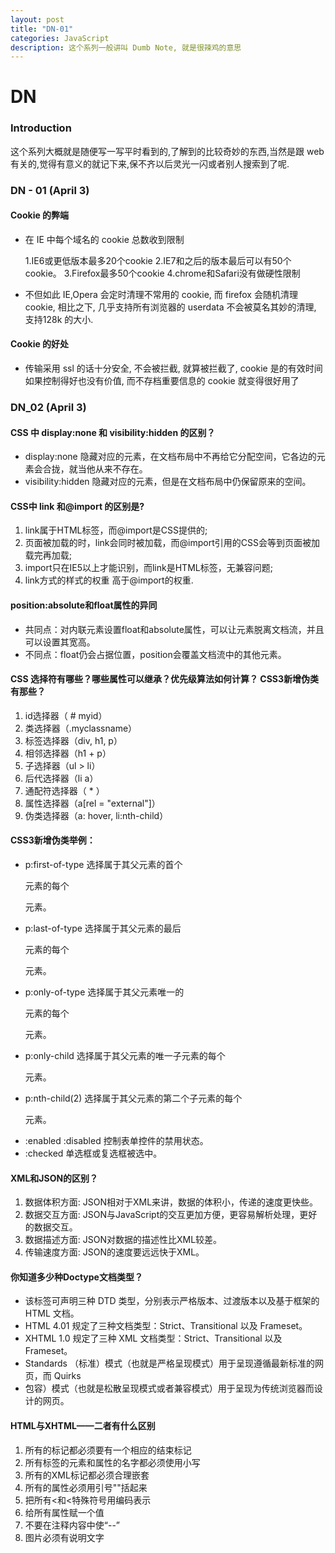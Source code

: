 ```yaml
---
layout: post
title: "DN-01"
categories: JavaScript
description: 这个系列一般讲叫 Dumb Note, 就是很辣鸡的意思
---
```


# DN

### Introduction

这个系列大概就是随便写一写平时看到的,了解到的比较奇妙的东西,当然是跟 web 有关的,觉得有意义的就记下来,保不齐以后灵光一闪或者别人搜索到了呢.

### DN - 01 (April 3)

#### Cookie 的弊端

-   在 IE 中每个域名的 cookie 总数收到限制

    1.IE6或更低版本最多20个cookie
    2.IE7和之后的版本最后可以有50个cookie。
    3.Firefox最多50个cookie
    4.chrome和Safari没有做硬性限制

-   不但如此 IE,Opera 会定时清理不常用的 cookie, 而 firefox 会随机清理 cookie, 相比之下, 几乎支持所有浏览器的 userdata 不会被莫名其妙的清理, 支持128k 的大小.

#### Cookie 的好处

-   传输采用 ssl 的话十分安全, 不会被拦截, 就算被拦截了, cookie 是的有效时间如果控制得好也没有价值, 而不存档重要信息的 cookie 就变得很好用了

### DN_02 (April 3)

#### CSS 中 display:none 和 visibility:hidden 的区别？

-   display:none  隐藏对应的元素，在文档布局中不再给它分配空间，它各边的元素会合拢，就当他从来不存在。
-   visibility:hidden  隐藏对应的元素，但是在文档布局中仍保留原来的空间。

#### CSS中 link 和@import 的区别是?

1.  link属于HTML标签，而@import是CSS提供的; 
2.  页面被加载的时，link会同时被加载，而@import引用的CSS会等到页面被加载完再加载;
3.  import只在IE5以上才能识别，而link是HTML标签，无兼容问题; 
4.  link方式的样式的权重 高于@import的权重.

#### position:absolute和float属性的异同

-   共同点：对内联元素设置float和absolute属性，可以让元素脱离文档流，并且可以设置其宽高。
-   不同点：float仍会占据位置，position会覆盖文档流中的其他元素。

#### CSS 选择符有哪些？哪些属性可以继承？优先级算法如何计算？ CSS3新增伪类有那些？

1.  id选择器（ # myid）
2.  类选择器（.myclassname）
3.  标签选择器（div, h1, p）
4.  相邻选择器（h1 + p）
5.  子选择器（ul > li）
6.  后代选择器（li a）
7.  通配符选择器（ \* ）
8.  属性选择器（a[rel = "external"]）
9.  伪类选择器（a: hover, li:nth-child）

#### CSS3新增伪类举例：

-   p:first-of-type 选择属于其父元素的首个 <p> 元素的每个 <p> 元素。
-   p:last-of-type  选择属于其父元素的最后 <p> 元素的每个 <p> 元素。
-   p:only-of-type  选择属于其父元素唯一的 <p> 元素的每个 <p> 元素。
-   p:only-child    选择属于其父元素的唯一子元素的每个 <p> 元素。
-   p:nth-child(2)  选择属于其父元素的第二个子元素的每个 <p> 元素。
-   :enabled  :disabled 控制表单控件的禁用状态。
-   :checked        单选框或复选框被选中。

#### XML和JSON的区别？

1.  数据体积方面: JSON相对于XML来讲，数据的体积小，传递的速度更快些。
2.  数据交互方面: JSON与JavaScript的交互更加方便，更容易解析处理，更好的数据交互。
3.  数据描述方面: JSON对数据的描述性比XML较差。
4.  传输速度方面: JSON的速度要远远快于XML。

#### 你知道多少种Doctype文档类型？

-   该标签可声明三种 DTD 类型，分别表示严格版本、过渡版本以及基于框架的 HTML 文档。
-   HTML 4.01 规定了三种文档类型：Strict、Transitional 以及 Frameset。
-   XHTML 1.0 规定了三种 XML 文档类型：Strict、Transitional 以及 Frameset。
-   Standards （标准）模式（也就是严格呈现模式）用于呈现遵循最新标准的网页，而 Quirks
-   包容）模式（也就是松散呈现模式或者兼容模式）用于呈现为传统浏览器而设计的网页。

#### HTML与XHTML——二者有什么区别

1.  所有的标记都必须要有一个相应的结束标记
2.  所有标签的元素和属性的名字都必须使用小写
3.  所有的XML标记都必须合理嵌套
4.  所有的属性必须用引号""括起来
5.  把所有&lt;和&lt;特殊符号用编码表示
6.  给所有属性赋一个值
7.  不要在注释内容中使“--”
8.  图片必须有说明文字
